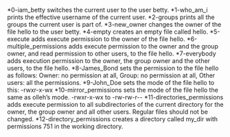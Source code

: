 *0-iam_betty switches the current user to the user betty.
*1-who_am_i prints the effective username of the current user.
*2-groups prints all the groups the current user is part of.
*3-new_owner changes the owner of the file hello to the user betty.
*4-empty creates an empty file called hello.
*5-execute adds execute permission to the owner of the file hello.
*6-multiple_permissions adds execute permission to the owner and the group owner, and read permission to other users, to the file hello.
*7-everybody adds execution permission to the owner, the group owner and the other users, to the file hello.
*8-James_Bond sets the permission to the file hello as follows: Owner: no permission at all, Group: no permission at all, Other users: all the permissions.
*9-John_Doe sets the mode of the file hello to this: -rwxr-x-wx
*10-mirror_permissions sets the mode of the file hello the same as olleh’s mode. -rwxr-x-wx to -rw-rw-r--
*11-directories_permissions adds execute permission to all subdirectories of the current directory for the owner, the group owner and all other users. Regular files should not be changed.
*12-directory_permissions creates a directory called my_dir with permissions 751 in the working directory. 
